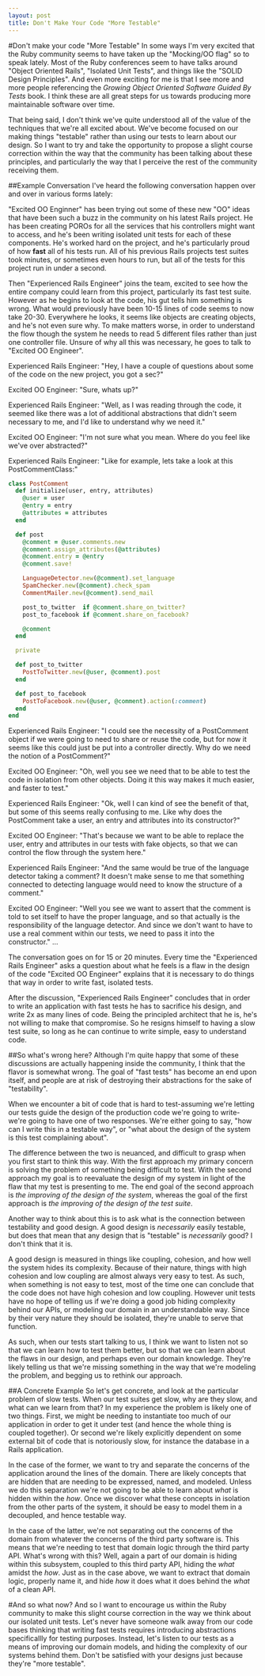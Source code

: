 ```yaml
---
layout: post
title: Don't Make Your Code "More Testable"
---
```

#Don't make your code "More Testable"
In some ways I'm very excited that the Ruby community seems to have
taken up the "Mocking/OO flag" so to speak lately. Most of the Ruby
conferences seem to have talks around "Object Oriented Rails",
"Isolated Unit Tests", and things like the "SOLID Design Principles". And even
more exciting for me is that I see more and more people referencing the 
*Growing Object Oriented Software Guided By Tests* book. I think these
are all great steps for us towards producing more maintainable software
over time.

That being said, I don't think we've quite understood all of the value
of the techniques that we're all excited about. We've become focused
on our making things "testable" rather than using our tests to learn
about our design. So I want to try and take the opportunity to propose a
slight course correction within the way that the community has been
talking about these principles, and particularly the way that I perceive the
rest of the community receiving them. 

##Example Conversation
I've heard the following conversation happen over and over in various forms
lately:

"Excited OO Enginner" has been trying out some of these new "OO" ideas that have
been such a buzz in the community on his latest Rails project. He has
been creating POROs for all the services that his controllers might want
to access, and he's been writing isolated unit tests for each of these
components. He's worked hard on the project, and he's particularly proud
of how **fast** all of his tests run. All of his previous Rails projects
test suites took minutes, or sometimes even hours to run, but all of the
tests for this project run in under a second.

Then "Experienced Rails Engineer" joins the team, excited to see how the entire
company could learn from this project, particularly its fast test suite. However
as he begins to look at the code, his gut tells him something is
wrong. What would previously have been 10-15 lines of code seems to now
take 20-30. Everywhere he looks, it seems like objects are creating
objects, and he's not even sure why. To make matters worse, in order to
understand the flow though the system he needs to read 5 different files rather
than just one controller file. Unsure of why all this was necessary, he goes to
talk to "Excited OO Engineer".

Experienced Rails Engineer: "Hey, I have a couple of questions about some of 
the code on the new project, you got a sec?"

Excited OO Engineer: "Sure, whats up?"

Experienced Rails Engineer: "Well, as I was reading through the code, it seemed
like there was a lot of additional abstractions that didn't seem necessary to
me, and I'd like to understand why we need it."

Excited OO Engineer: "I'm not sure what you mean. Where do you feel like we've
over abstracted?"

Experienced Rails Engineer: "Like for example, lets take a look at this
PostCommentClass:"

```ruby
class PostComment
  def initialize(user, entry, attributes)
    @user = user
    @entry = entry
    @attributes = attributes
  end

  def post
    @comment = @user.comments.new
    @comment.assign_attributes(@attributes)
    @comment.entry = @entry
    @comment.save!

    LanguageDetector.new(@comment).set_language
    SpamChecker.new(@comment).check_spam
    CommentMailer.new(@comment).send_mail

    post_to_twitter  if @comment.share_on_twitter?
    post_to_facebook if @comment.share_on_facebook?

    @comment
  end

  private

  def post_to_twitter
    PostToTwitter.new(@user, @comment).post
  end

  def post_to_facebook
    PostToFacebook.new(@user, @comment).action(:comment)
  end
end
```

Experienced Rails Engineer: "I could see the necessity of a PostComment object 
if we were going to need to share or reuse the code, but for now it
seems like this could just be put into a controller directly. Why do we need
the notion of a PostComment?"

Excited OO Engineer: "Oh, well you see we need that to be able to test the
code in isolation from other objects. Doing it this way makes it much easier,
and faster to test."

Experienced Rails Engineer: "Ok, well I can kind of see the benefit of that,
but some of this seems really confusing to me. Like why does the PostComment
take a user, an entry and attributes into its constructor?"

Excited OO Engineer: "That's because we want to be able to replace the user,
entry and attributes in our tests with fake objects, so that we can
control the flow through the system here."

Experienced Rails Engineer: "And the same would be true of the language
detector taking a comment? It doesn't make sense to me that something
connected to detecting language would need to know the structure of a
comment."

Excited OO Engineer: "Well you see we want to assert that the comment is
told to set itself to have the proper language, and so that actually is
the responsibility of the language detector. And since we don't want to
have to use a real comment within our tests, we need to pass it into the
constructor."
...

The conversation goes on for 15 or 20 minutes. Every time the
"Experienced Rails Engineer" asks a question about what he feels is a
flaw in the design of the code "Excited OO Engineer" explains that it is
necessary to do things that way in order to write fast, isolated tests.

After the discussion, "Experienced Rails Engineer" concludes that in
order to write an application with fast tests he has to sacrifice his
design, and write 2x as many lines of code. Being the principled
architect that he is, he's not willing to make that compromise. So
he resigns himself to having a slow test suite, so long as he can
continue to write simple, easy to understand code.

##So what's wrong here?
Although I'm quite happy that some of these discussions are actually
happening inside the community, I think that the flavor is somewhat
wrong. The goal of "fast tests" has become an end upon itself, and
people are at risk of destroying their abstractions for the sake of
"testability".

When we encounter a bit of code that is hard to test-assuming we're
letting our tests guide the design of the production code we're going to
write-we're going to have one of two responses. We're either going to
say, "how can I write this in a testable way", or "what about the design
of the system is this test complaining about".

The difference between the two is neuanced, and difficult to grasp when
you first start to think this way. With the first approach my primary
concern is solving the problem of something being difficult to test.
With the second approach my goal is to reevaluate the design of my
system in light of the flaw that my test is presenting to me. The end
goal of the second approach is *the improving of the design of the
system*, whereas the goal of the first approach is *the improving of the
design of the test suite*.

Another way to think about this is to ask what is the connection between
testability and good design. A good design is *necessarily* easily
testable, but does that mean that any design that is "testable" is
*necessarily* good? I don't think that it is.

A good design is measured in things like coupling, cohesion, and how well the
system hides its complexity. Because of their nature, things with high
cohesion and low coupling are almost always very easy to test. As such, when
something is not easy to test, most of the time one can conclude that
the code does not have high cohesion and low coupling. However unit tests
have no hope of telling us if we're doing a good job hiding complexity
behind our APIs, or modeling our domain in an understandable way. Since
by their very nature they should be isolated, they're unable to serve
that function.

As such, when our tests start talking to us, I think we want to listen not
so that we can learn how to test them better, but so that we can learn
about the flaws in our design, and perhaps even our domain knowledge.
They're likely telling us that we're missing something in the way that
we're modeling the problem, and begging us to rethink our approach.

##A Concrete Example
So let's get concrete, and look at the particular problem of slow tests. When 
our test suites get slow, why are they slow, and what can we learn from
that? In my experience the problem is likely one of two things. First, we might 
be needing to instantiate too much of our application in order to get it under
test (and hence the whole thing is coupled together). Or second we're likely 
explicitly dependent on some external bit of code that is notoriously slow,
for instance the database in a Rails application.

In the case of the former, we want to try and separate the concerns of
the application around the lines of the domain. There are likely
concepts that are hidden that are needing to be expressed, named, and
modeled. Unless we do this separation we're not going to be able to learn
about *what* is hidden within the *how*. Once we discover what these
concepts in isolation from the other parts of the system, it should be
easy to model them in a decoupled, and hence testable way.

In the case of the latter, we're not separating out the concerns of
the domain from whatever the concerns of the third party software is.
This means that we're needing to test that domain logic through the
third party API. What's wrong with this? Well, again a part of our
domain is hiding within this subsystem, coupled to this third party API,
hiding the *what* amidst the *how*. Just as in the case above, we want
to extract that domain logic, properly name it, and hide *how* it does
what it does behind the *what* of a clean API.

#And so what now?
And so I want to encourage us within the Ruby community to make this
slight course correction in the way we think about our isolated unit
tests. Let's never have someone walk away from our code bases thinking
that writing fast tests requires introducing abstractions specificallly
for testing purposes. Instead, let's listen to our tests as a means of
improving our domain models, and hiding the complexity of our systems
behind them. Don't be satisfied with your designs just because they're
"more testable".
